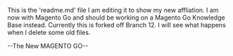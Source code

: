 This is the 'readme.md' file
I am editing it to show my new affliation.
I am now with Magento Go and should be working on a Magento Go Knowledge Base instead.
Currently this is forked off Branch 12.
I will see what happens when I delete some old files.

--The New MAGENTO GO--

